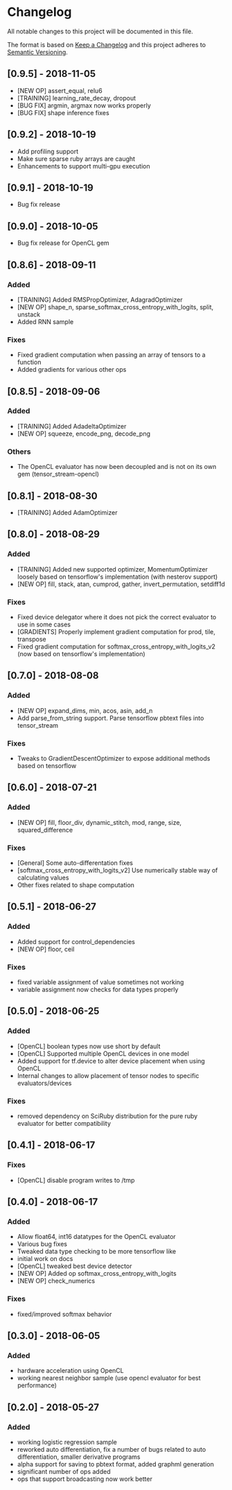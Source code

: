 # Changelog
All notable changes to this project will be documented in this file.

The format is based on [Keep a Changelog](https://keepachangelog.com/en/1.0.0/)
and this project adheres to [Semantic Versioning](https://semver.org/spec/v2.0.0.html).

## [0.9.5] - 2018-11-05
- [NEW OP] assert_equal, relu6
- [TRAINING] learning_rate_decay, dropout
- [BUG FIX] argmin, argmax now works properly
- [BUG FIX] shape inference fixes

## [0.9.2] - 2018-10-19
- Add profiling support
- Make sure sparse ruby arrays are caught
- Enhancements to support multi-gpu execution

## [0.9.1] - 2018-10-19
- Bug fix release

## [0.9.0] - 2018-10-05
- Bug fix release for OpenCL gem

## [0.8.6] - 2018-09-11

### Added
- [TRAINING] Added RMSPropOptimizer, AdagradOptimizer
- [NEW OP] shape_n, sparse_softmax_cross_entropy_with_logits, split, unstack
- Added RNN sample

### Fixes
- Fixed gradient computation when passing an array of tensors to a function
- Added gradients for various other ops

## [0.8.5] - 2018-09-06

### Added
- [TRAINING] Added AdadeltaOptimizer
- [NEW OP] squeeze, encode_png, decode_png

### Others
- The OpenCL evaluator has now been decoupled and is not on its own gem (tensor_stream-opencl)

## [0.8.1] - 2018-08-30
- [TRAINING] Added AdamOptimizer

## [0.8.0] - 2018-08-29
### Added
- [TRAINING] Added new supported optimizer, MomentumOptimizer loosely based on tensorflow's implementation (with nesterov support)
- [NEW OP] fill, stack, atan, cumprod, gather, invert_permutation, setdiff1d

### Fixes
- Fixed device delegator where it does not pick the correct evaluator to use in some cases
- [GRADIENTS] Properly implement gradient computation for prod, tile, transpose
- Fixed gradient computation for softmax_cross_entropy_with_logits_v2 (now based on tensorflow's implementation)

## [0.7.0] - 2018-08-08
### Added
- [NEW OP] expand_dims, min, acos, asin, add_n
- Add parse_from_string support. Parse tensorflow pbtext files into tensor_stream

### Fixes
- Tweaks to GradientDescentOptimizer to expose additional methods based on tensorflow

## [0.6.0] - 2018-07-21
### Added
- [NEW OP] fill, floor_div, dynamic_stitch, mod, range, size, squared_difference

### Fixes
- [General] Some auto-differentation fixes
- [softmax_cross_entropy_with_logits_v2] Use numerically stable way of calculating values
- Other fixes related to shape computation

## [0.5.1] - 2018-06-27
### Added
- Added support for control_dependencies
- [NEW OP] floor, ceil

### Fixes
- fixed variable assignment of value sometimes not working
- variable assignment now checks for data types properly

## [0.5.0] - 2018-06-25
### Added
- [OpenCL] boolean types now use short by default
- [OpenCL] Supported multiple OpenCL devices in one model
- Added support for tf.device to alter device placement when using OpenCL
- Internal changes to allow placement of tensor nodes to specific evaluators/devices

### Fixes
- removed dependency on SciRuby distribution for the pure ruby evaluator for better compatibility

## [0.4.1] - 2018-06-17
### Fixes
- [OpenCL] disable program writes to /tmp

## [0.4.0] - 2018-06-17
### Added
- Allow float64, int16 datatypes for the OpenCL evaluator
- Various bug fixes
- Tweaked data type checking to be more tensorflow like
- initial work on docs
- [OpenCL] tweaked best device detector
- [NEW OP] Added op softmax_cross_entropy_with_logits
- [NEW OP] check_numerics
### Fixes
- fixed/improved softmax behavior


## [0.3.0] - 2018-06-05
### Added
- hardware acceleration using OpenCL
- working nearest neighbor sample (use opencl evaluator for best performance)

## [0.2.0] - 2018-05-27
### Added
- working logistic regression sample
- reworked auto differentiation, fix a number of bugs related to auto differentiation, smaller derivative programs
- alpha support for saving to pbtext format, added graphml generation
- significant number of ops added
- ops that support broadcasting now work better
